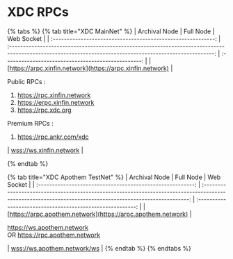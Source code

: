 # XDC RPCs

{% tabs %}
{% tab title="XDC MainNet" %}
|                         Archival Node                        |                                                                         Full Node                                                                         |                      Web Socket                     |
| :----------------------------------------------------------: | :-------------------------------------------------------------------------------------------------------------------------------------------------------: | :-------------------------------------------------: |
| [https://arpc.xinfin.network](https://arpc.xinfin.network) | <p> Public RPCs : <br><ol><li><a href="https://rpc.xinfin.network">https://rpc.xinfin.network</a></li><li><a href="https://erpc.xinfin.network">https://erpc.xinfin.network</a></li><li><a href="https://rpc.xdc.org">https://rpc.xdc.org</a></li></ol></p> <p> Premium RPCs : <br><ol><li><a href="https://rpc.ankr.com/xdc">https://rpc.ankr.com/xdc</a></li></ol></p> | [wss://ws.xinfin.network](wss://ws.xinfin.network/) |


{% endtab %}

{% tab title="XDC Apothem TestNet" %}
|                        Archival Node                       |                                                                         Full Node                                                                         |                         Web Socket                         |
| :--------------------------------------------------------: | :-------------------------------------------------------------------------------------------------------------------------------------------------------: | :--------------------------------------------------------: |
| [https://arpc.apothem.network](https://arpc.apothem.network) | <p><a href="https://ws.apothem.network/">https://ws.apothem.network</a> <br>OR <a href="https://rpc.apothem.network/">https://rpc.apothem.network</a></p> | [wss://ws.apothem.network/ws](wss://ws.apothem.network/ws) |
{% endtab %}
{% endtabs %}
